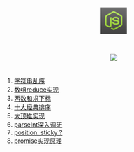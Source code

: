# <p align='center'><img src='./JS.jpg' width='60' style='boder-radius: 50%;'/></p><p align='center'> <img src='https://img.shields.io/badge/facing-Smart-orange.svg'/> </p>

<ol>
  <li><a href='./js/shuffle.js'>字符串乱序</a></li>
  <li><a href='./js/reduce.js'>数组reduce实现</a></li>
  <li><a href='./js/twoSum.js'>两数和求下标</a></li>
  <li><a href='./js/sort.js'>十大经典排序</a></li>
  <li><a href='./js/maxHeap.js'>大顶堆实现</a></li>
  <li><a href='./js/parseInt.js'>parseInt深入调研</a></li>
  <li><a href='./html/position_sticky.html'>position: sticky ?</a></li>
  <li><a href='./js/promiseReal.js'>promise实现原理</a></li>
<ol>
